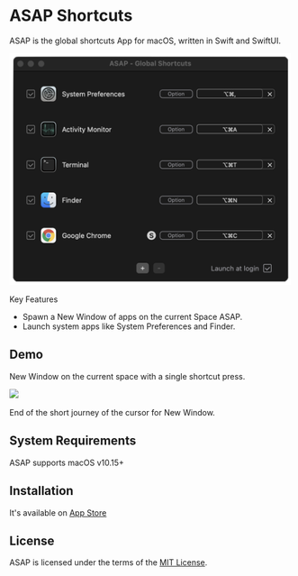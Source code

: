 # ASAP Shortcuts

ASAP is the global shortcuts App for macOS, written in Swift and SwiftUI.

<img src="public/asap.png" width=500>

Key Features
  - Spawn a New Window of apps on the current Space ASAP.
  - Launch system apps like System Preferences and Finder.

## Demo
New Window on the current space with a single shortcut press.

<img src="public/asap_demo.gif" width=500>

End of the short journey of the cursor for New Window.

## System Requirements
ASAP supports macOS v10.15+

## Installation
It's available on [App Store](https://apps.apple.com/us/app/asap-shortcuts/id1558863477)

## License

ASAP is licensed under the terms of the [MIT License](LICENSE).

